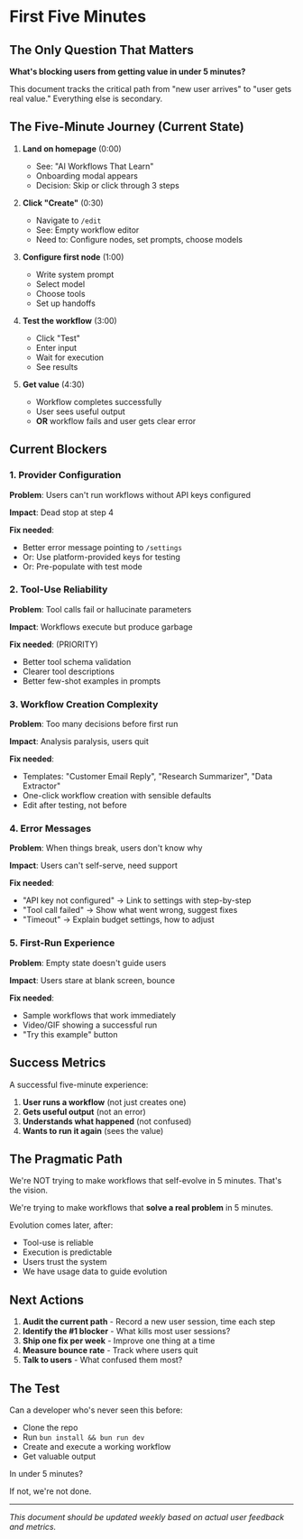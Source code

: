 # First Five Minutes

## The Only Question That Matters

**What's blocking users from getting value in under 5 minutes?**

This document tracks the critical path from "new user arrives" to "user gets real value." Everything else is secondary.

## The Five-Minute Journey (Current State)

1. **Land on homepage** (0:00)
   - See: "AI Workflows That Learn"
   - Onboarding modal appears
   - Decision: Skip or click through 3 steps

2. **Click "Create"** (0:30)
   - Navigate to `/edit`
   - See: Empty workflow editor
   - Need to: Configure nodes, set prompts, choose models

3. **Configure first node** (1:00)
   - Write system prompt
   - Select model
   - Choose tools
   - Set up handoffs

4. **Test the workflow** (3:00)
   - Click "Test"
   - Enter input
   - Wait for execution
   - See results

5. **Get value** (4:30)
   - Workflow completes successfully
   - User sees useful output
   - **OR** workflow fails and user gets clear error

## Current Blockers

### 1. Provider Configuration
**Problem**: Users can't run workflows without API keys configured

**Impact**: Dead stop at step 4

**Fix needed**:
- Better error message pointing to `/settings`
- Or: Use platform-provided keys for testing
- Or: Pre-populate with test mode

### 2. Tool-Use Reliability
**Problem**: Tool calls fail or hallucinate parameters

**Impact**: Workflows execute but produce garbage

**Fix needed**: (PRIORITY)
- Better tool schema validation
- Clearer tool descriptions
- Better few-shot examples in prompts

### 3. Workflow Creation Complexity
**Problem**: Too many decisions before first run

**Impact**: Analysis paralysis, users quit

**Fix needed**:
- Templates: "Customer Email Reply", "Research Summarizer", "Data Extractor"
- One-click workflow creation with sensible defaults
- Edit after testing, not before

### 4. Error Messages
**Problem**: When things break, users don't know why

**Impact**: Users can't self-serve, need support

**Fix needed**:
- "API key not configured" → Link to settings with step-by-step
- "Tool call failed" → Show what went wrong, suggest fixes
- "Timeout" → Explain budget settings, how to adjust

### 5. First-Run Experience
**Problem**: Empty state doesn't guide users

**Impact**: Users stare at blank screen, bounce

**Fix needed**:
- Sample workflows that work immediately
- Video/GIF showing a successful run
- "Try this example" button

## Success Metrics

A successful five-minute experience:

1. **User runs a workflow** (not just creates one)
2. **Gets useful output** (not an error)
3. **Understands what happened** (not confused)
4. **Wants to run it again** (sees the value)

## The Pragmatic Path

We're NOT trying to make workflows that self-evolve in 5 minutes. That's the vision.

We're trying to make workflows that **solve a real problem** in 5 minutes.

Evolution comes later, after:
- Tool-use is reliable
- Execution is predictable
- Users trust the system
- We have usage data to guide evolution

## Next Actions

1. **Audit the current path** - Record a new user session, time each step
2. **Identify the #1 blocker** - What kills most user sessions?
3. **Ship one fix per week** - Improve one thing at a time
4. **Measure bounce rate** - Track where users quit
5. **Talk to users** - What confused them most?

## The Test

Can a developer who's never seen this before:
- Clone the repo
- Run `bun install && bun run dev`
- Create and execute a working workflow
- Get valuable output

In under 5 minutes?

If not, we're not done.

---

*This document should be updated weekly based on actual user feedback and metrics.*
